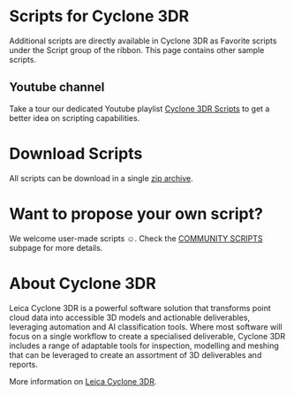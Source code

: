 # Scripts for Cyclone 3DR

Additional scripts are directly available in Cyclone 3DR as Favorite scripts under the Script group of the ribbon.
This page contains other sample scripts.

## Youtube channel

Take a tour our dedicated Youtube playlist [Cyclone 3DR Scripts](https://youtube.com/playlist?list=PLcGbqWxL0TSco97IMZsQ-CFdilobfMC00&feature=shared) to get a better idea on scripting capabilities.

# Download Scripts

All scripts can be download in a single [zip archive](https://github.com/Cyclone3DR/Scripts/archive/refs/heads/master.zip).

# Want to propose your own script?

We welcome user-made scripts ☺️. Check the [COMMUNITY SCRIPTS](<./COMMUNITY SCRIPTS/>) subpage for more details.

# About Cyclone 3DR

Leica Cyclone 3DR is a powerful software solution that transforms point cloud data into accessible 3D models and actionable deliverables, leveraging automation and AI classification tools. 
Where most software will focus on a single workflow to create a specialised deliverable, Cyclone 3DR includes a range of adaptable tools for inspection, modelling and meshing that can be leveraged to create an assortment of 3D deliverables and reports.

More information on [Leica Cyclone 3DR](https://leica-geosystems.com/products/laser-scanners/software/leica-cyclone/leica-cyclone-3dr).